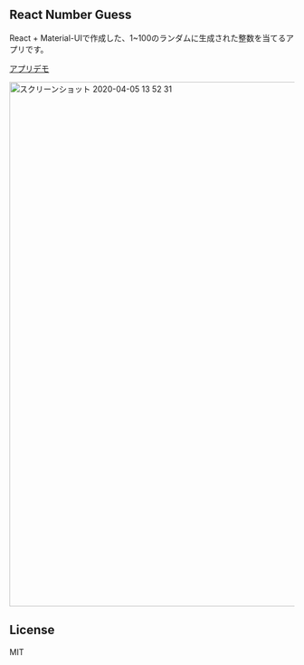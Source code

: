 
## React Number Guess

React + Material-UIで作成した、1~100のランダムに生成された整数を当てるアプリです。

[アプリデモ](https://shintaro-hirose.github.io/react-number-guess/)

<!-- [Qiitaの記事](https://qiita.com/shinhiro/items/91b48dfdb47eece38604) -->

<img width="925" alt="スクリーンショット 2020-04-05 13 52 31" src="https://user-images.githubusercontent.com/48212107/78467170-bcf6e500-7744-11ea-94c1-04c4d658f992.png">

## License
MIT